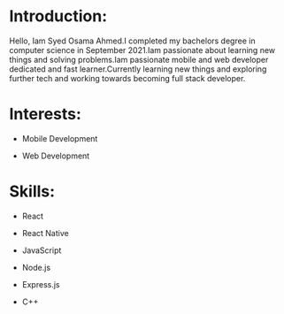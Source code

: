 # Introduction:

Hello, Iam Syed Osama Ahmed.I completed my bachelors degree in computer science in September 2021.Iam passionate about learning new things and solving problems.Iam passionate mobile and web developer dedicated and fast learner.Currently learning new things and exploring further tech and working towards becoming full stack developer.

# Interests:


* Mobile Development

* Web Development


# Skills:

* React

* React Native

* JavaScript

* Node.js

* Express.js

* C++


